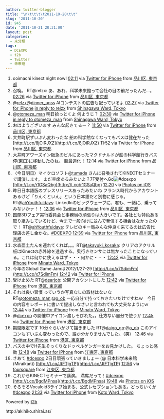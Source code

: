 ```yaml
---
author: twitter-blogger
title: "\n\t\t\t\t2011-10-20\t\t"
slug: '2011-10-20'
id: 945
date: '2011-10-21 20:31:00'
layout: post
categories:
  - 未分類
tags:
  - DCEXPO
  - t2b
  - Twitter
  - 未来館
---
```


<div xmlns:georss="http://www.georss.org/georss">

1.  <span><span>ooimachi kinect night now!</span> <span>[<span>02:11</span>](http://twitter.com/o_ob/status/127009096649027585) <span>via [Twitter for iPhone](http://twitter.com/#!/download/iphone)</span> from [品川区, 東京都<span></span>](http://maps.google.com/maps?q=35.60656643,139.73434074)</span></span>
2.  <span><span>召喚。 RT@relzx: あ、あれ、科学未来館って会社の目の前だったんだ…。</span> <span>[<span>02:26</span>](http://twitter.com/o_ob/status/127012711304413184) <span>via [Twitter for iPhone](http://twitter.com/#!/download/iphone)</span> from [品川区, 東京都<span></span>](http://maps.google.com/maps?q=35.60713110,139.73308063)</span></span>
3.  <span><span>@[relzx](http://twitter.com/relzx "relzx")@[dinner_unss](http://twitter.com/dinner_unss "dinner_unss") AIコンテストの広告も配っているよ</span> <span>[<span>02:27</span>](http://twitter.com/o_ob/status/127013028708364290) <span>via [Twitter for iPhone](http://twitter.com/#!/download/iphone)</span> [in reply to relzx](http://twitter.com/relzx/status/127009965603950593) from [Shinagawa Ward, Tokyo<span></span>](http://maps.google.com/maps?q=35.60712952,139.73307675)</span></span>
4.  <span><span>@[otomeza_man](http://twitter.com/otomeza_man "otomeza_man") 明日拾っとくよ 何ようじ？</span> <span>[<span>02:30</span>](http://twitter.com/o_ob/status/127013820102213632) <span>via [Twitter for iPhone](http://twitter.com/#!/download/iphone)</span> [in reply to otomeza_man](http://twitter.com/otomeza_man/status/127013373740187648) from [Shinagawa Ward, Tokyo<span></span>](http://maps.google.com/maps?q=35.60712973,139.73307844)</span></span>
5.  <span><span>おはようございます みんな起きてるー？</span> <span>[<span>11:50</span>](http://twitter.com/o_ob/status/127154673475010560) <span>via [Twitter for iPhone](http://twitter.com/#!/download/iphone)</span> from [品川区, 東京都<span></span>](http://maps.google.com/maps?q=35.60546662,139.73462790)</span></span>
6.  <span><span>大井町駅ずいぶん変わったな 船の科学館なくなってもバスは健在だった [http://t.co/8jOiRJXZ](http://t.co/8jOiRJXZ)</span> <span>[<span>11:52</span>](http://twitter.com/o_ob/status/127155179681353729) <span>via [Twitter for iPhone](http://twitter.com/#!/download/iphone)</span> from [品川区, 東京都<span></span>](http://maps.google.com/maps?q=35.60660249,139.73389623)</span></span>
7.  <span><span>大井町アワーズイン阪急のビルにあったマクドナルドが船の科学館行きバス停(東口)に移動したのね。 超最適化！</span> <span>[<span>12:14</span>](http://twitter.com/o_ob/status/127160851537985538) <span>via [Twitter for iPhone](http://twitter.com/#!/download/iphone)</span> from [品川区, 東京都<span></span>](http://maps.google.com/maps?q=35.60717750,139.73553323)</span></span>
8.  <span><span>〈今日明日〉マイクロソフト@[tumada](http://twitter.com/tumada "tumada") さんに召喚されてKINECTセミナーで講演します。 まだ空席あるみたいよ？7F受付へGo![#dcexpo](http://twitter.com/search?q=%23dcexpo "#dcexpo") [http://t.co/r1GSaQbg](http://t.co/r1GSaQbg)</span> <span>[<span>12:20</span>](http://twitter.com/o_ob/status/127162207992680448) <span>via [Photos on iOS](http://www.apple.com)</span></span></span>
9.  <span><span>昨日日本語版のプレスリリースあったみたいね フランス時代からアカウントあるけど「りんくといん」という日本語だと別物に感じる。 RT@[ahYouthfuldays](http://twitter.com/ahYouthfuldays "ahYouthfuldays"): LinkedInのビッグウェーブに、君も、一緒に、乗ってみないかァ！！</span> <span>[<span>12:36</span>](http://twitter.com/o_ob/status/127166263842705408) <span>via [Twitter for iPhone](http://twitter.com/#!/download/iphone)</span> from [品川区, 東京都<span></span>](http://maps.google.com/maps?q=35.61180459,139.75104792)</span></span>
10.  <span><span>国際3Dフェア実行委員会と事務局の頑張りは大きいです。各社とも特色ある取り組みしているけど、今まで一般向けに並んで発信する機会はなかったので！ RT@[ahYouthfuldays](http://twitter.com/ahYouthfuldays "ahYouthfuldays"): テレビのキー局みんな仲良く来てるのは広告代理店の差し金かな。[#DCEXPO](http://twitter.com/search?q=%23DCEXPO "#DCEXPO")</span> <span>[<span>12:39</span>](http://twitter.com/o_ob/status/127167118121762816) <span>via [Twitter for iPhone](http://twitter.com/#!/download/iphone)</span> from [品川区, 東京都<span></span>](http://maps.google.com/maps?q=35.61391594,139.76091973)</span></span>
11.  <span><span>水森亜土たんを連れてくれば。。。RT@[takayuki_kosaka](http://twitter.com/takayuki_kosaka "takayuki_kosaka"): クリアのアクリル板はKinectの赤外線を透過する。奥行きセンサには無かったことになっている。これは何かに使えるはず・・・何かに・・・</span> <span>[<span>12:42</span>](http://twitter.com/o_ob/status/127167852015919105) <span>via [Twitter for iPhone](http://twitter.com/#!/download/iphone)</span> from [Minato Ward, Tokyo<span></span>](http://maps.google.com/maps?q=35.62670254,139.77624542)</span></span>
12.  <span><span>今年のGlobal Game Jamは2012/1/27-29 [http://t.co/x7SdimFm](http://t.co/x7SdimFm)</span> <span>[<span>12:42</span>](http://twitter.com/o_ob/status/127167853718802434) <span>via [Twitter for iPhone](http://twitter.com/#!/download/iphone)</span></span></span>
13.  <span><span>受け止めた RT@[dearjob](http://twitter.com/dearjob "dearjob"): 公開アカウントにした</span> <span>[<span>12:42</span>](http://twitter.com/o_ob/status/127167854851272704) <span>via [Twitter for iPhone](http://twitter.com/#!/download/iphone)</span> from [港区, 東京都<span></span>](http://maps.google.com/maps?q=35.62751525,139.77471500)</span></span>
14.  <span><span>それは良い習慣 っていうか写真なしの取材はないな RT@[otomeza_man](http://twitter.com/otomeza_man "otomeza_man"):@[o_ob](http://twitter.com/o_ob "o_ob") 一応自分で持っておきたいだけですねｗ　今日の内容をレポートに書いて提出しなさいと言われても大丈夫なようにｗ</span> <span>[<span>12:44</span>](http://twitter.com/o_ob/status/127168414497243136) <span>via [Twitter for iPhone](http://twitter.com/#!/download/iphone)</span> from [Minato Ward, Tokyo<span></span>](http://maps.google.com/maps?q=35.62430175,139.77195831)</span></span>
15.  <span><span>@[dcexpo](http://twitter.com/dcexpo "dcexpo") の開催中アイコン渡しそびれた。。仕方ない自分で使うか</span> <span>[<span>12:45</span>](http://twitter.com/o_ob/status/127168708673146880) <span>via [Twitter for iPhone](http://twitter.com/#!/download/iphone)</span> from [港区, 東京都<span></span>](http://maps.google.com/maps?q=35.62667487,139.77609754)</span></span>
16.  <span><span>期間限定です 10分ぐらいかけて描きました RT@[daigo_go](http://twitter.com/daigo_go "daigo_go"):@[o_ob](http://twitter.com/o_ob "o_ob") このアイコンもずいぶん変わったので、誰か分かりませんでした。（笑）</span> <span>[<span>12:46</span>](http://twitter.com/o_ob/status/127168923933216769) <span>via [Twitter for iPhone](http://twitter.com/#!/download/iphone)</span> from [港区, 東京都<span></span>](http://maps.google.com/maps?q=35.62672718,139.77579462)</span></span>
17.  <span><span>バスの中でH先生そっくりなドッペルゲンガーをお見かけした。 ちょっと感動</span> <span>[<span>12:48</span>](http://twitter.com/o_ob/status/127169343460081665) <span>via [Twitter for iPhone](http://twitter.com/#!/download/iphone)</span> from [江東区, 東京都<span></span>](http://maps.google.com/maps?q=35.62741463,139.78004660)</span></span>
18.  <span><span>さあて [#dcexpo](http://twitter.com/search?q=%23dcexpo "#dcexpo") 2日目頑張っていきましょー (@ 日本科学未来館 (Miraikan)) [http://t.co/JtFTjgTP](http://t.co/JtFTjgTP)</span> <span>[<span>12:56</span>](http://twitter.com/o_ob/status/127171449172664321) <span>via [foursquare](http://foursquare.com)</span> from [江東区, 東京都<span></span>](http://maps.google.com/maps?q=35.61941463,139.77654219)</span></span>
19.  <span><span>これからKINECTセミナーで講演。 満席だって！[#dcexpo](http://twitter.com/search?q=%23dcexpo "#dcexpo") [http://t.co/BgdMPnsa](http://t.co/BgdMPnsa)</span> <span>[<span>19:48</span>](http://twitter.com/o_ob/status/127274959302180864) <span>via [Photos on iOS](http://www.apple.com)</span></span></span>
20.  <span><span>そろそろVocaloid3ライブ始まる、公式レセプションもある。どっちいくか[#dcexpo](http://twitter.com/search?q=%23dcexpo "#dcexpo")</span> <span>[<span>21:33</span>](http://twitter.com/o_ob/status/127301462425481217) <span>via [Twitter for iPhone](http://twitter.com/#!/download/iphone)</span> from [Koto Ward, Tokyo<span></span>](http://maps.google.com/maps?q=35.61733336,139.77876663)</span></span>

</div>

Powered by [t2b](http://t2b.utilz.jp/)

<div>http://akihiko.shirai.as/</div>